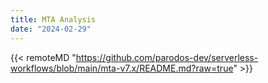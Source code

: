 ```yaml
---
title: MTA Analysis
date: "2024-02-29"
---
```


{{< remoteMD "https://github.com/parodos-dev/serverless-workflows/blob/main/mta-v7.x/README.md?raw=true" >}}
